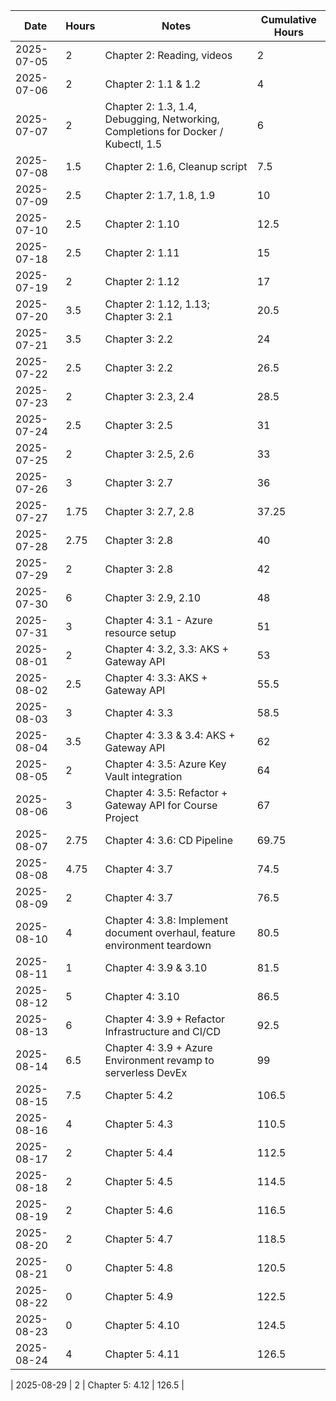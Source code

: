 | Date | Hours | Notes | Cumulative Hours |
|------|-------|-------|------------------|
| 2025-07-05 | 2 | Chapter 2: Reading, videos | 2 |
| 2025-07-06 | 2 | Chapter 2: 1.1 & 1.2 | 4 |
| 2025-07-07 | 2 | Chapter 2: 1.3, 1.4, Debugging, Networking, Completions for Docker / Kubectl, 1.5 | 6 |
| 2025-07-08 | 1.5 | Chapter 2: 1.6, Cleanup script | 7.5 |
| 2025-07-09 | 2.5 | Chapter 2: 1.7, 1.8, 1.9 | 10 |
| 2025-07-10 | 2.5 | Chapter 2: 1.10 | 12.5 |
| 2025-07-18 | 2.5 | Chapter 2: 1.11 | 15 |
| 2025-07-19 | 2 | Chapter 2: 1.12 | 17 |
| 2025-07-20 | 3.5 | Chapter 2: 1.12, 1.13; Chapter 3: 2.1 | 20.5 |
| 2025-07-21 | 3.5 | Chapter 3: 2.2 | 24 |
| 2025-07-22 | 2.5 | Chapter 3: 2.2 | 26.5 |
| 2025-07-23 | 2 | Chapter 3: 2.3, 2.4 | 28.5 |
| 2025-07-24 | 2.5 | Chapter 3: 2.5 | 31 |
| 2025-07-25 | 2 | Chapter 3: 2.5, 2.6 | 33 |
| 2025-07-26 | 3 | Chapter 3: 2.7 | 36 |
| 2025-07-27 | 1.75 | Chapter 3: 2.7, 2.8 | 37.25 |
| 2025-07-28 | 2.75 | Chapter 3: 2.8 | 40 |
| 2025-07-29 | 2 | Chapter 3: 2.8 | 42 |
| 2025-07-30 | 6 | Chapter 3: 2.9, 2.10 | 48 |
| 2025-07-31 | 3 | Chapter 4: 3.1 - Azure resource setup | 51 |
| 2025-08-01 | 2 | Chapter 4: 3.2, 3.3: AKS + Gateway API | 53 |
| 2025-08-02 | 2.5 | Chapter 4: 3.3: AKS + Gateway API | 55.5 |
| 2025-08-03 | 3 | Chapter 4: 3.3 | 58.5 |
| 2025-08-04 | 3.5 | Chapter 4: 3.3 & 3.4: AKS + Gateway API | 62 |
| 2025-08-05 | 2 | Chapter 4: 3.5: Azure Key Vault integration | 64 |
| 2025-08-06 | 3 | Chapter 4: 3.5: Refactor + Gateway API for Course Project | 67 |
| 2025-08-07 | 2.75 | Chapter 4: 3.6: CD Pipeline | 69.75 |
| 2025-08-08 | 4.75 | Chapter 4: 3.7 | 74.5 |
| 2025-08-09 | 2 | Chapter 4: 3.7 | 76.5 |
| 2025-08-10 | 4 | Chapter 4: 3.8: Implement document overhaul, feature environment teardown | 80.5 |
| 2025-08-11 | 1 | Chapter 4: 3.9 & 3.10 | 81.5 |
| 2025-08-12 | 5 | Chapter 4: 3.10 | 86.5 |
| 2025-08-13 | 6 | Chapter 4: 3.9 + Refactor Infrastructure and CI/CD| 92.5 |
| 2025-08-14 | 6.5 | Chapter 4: 3.9 + Azure Environment revamp to serverless DevEx | 99 |
| 2025-08-15 | 7.5 | Chapter 5: 4.2 | 106.5 |
| 2025-08-16 | 4 | Chapter 5: 4.3 | 110.5 |
| 2025-08-17 | 2 | Chapter 5: 4.4 | 112.5 |
| 2025-08-18 | 2 | Chapter 5: 4.5 | 114.5 |
| 2025-08-19 | 2 | Chapter 5: 4.6 | 116.5 |
| 2025-08-20 | 2 | Chapter 5: 4.7 | 118.5 |
| 2025-08-21 | 0 | Chapter 5: 4.8 | 120.5 |
| 2025-08-22 | 0 | Chapter 5: 4.9 | 122.5 |
| 2025-08-23 | 0 | Chapter 5: 4.10 | 124.5 |
| 2025-08-24 | 4 | Chapter 5: 4.11 | 126.5 |


| 2025-08-29 | 2 | Chapter 5: 4.12 | 126.5 |
